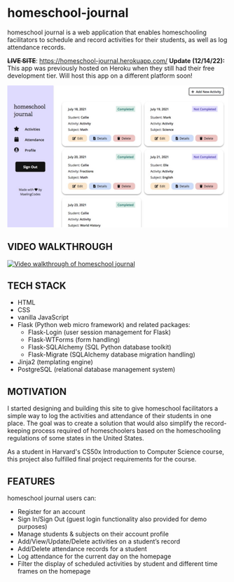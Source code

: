 # homeschool-journal

homeschool journal is a web application that enables homeschooling facilitators to schedule and record activities for their students, as well as log attendance records. 

~~**LIVE SITE**~~:  https://homeschool-journal.herokuapp.com/ 
**Update (12/14/22):** This app was previously hosted on Heroku when they still had their free development tier. Will host this app on a different platform soon!

![Homeschool Journal Homepage Screenshot](./project_notes/project_clips/7.21.21-display-activities-homepage-desktop.jpg)

## VIDEO WALKTHROUGH
[![Video walkthrough of homeschool journal](https://img.youtube.com/vi/l0pji_ye6c4/0.jpg)](https://www.youtube.com/watch?v=l0pji_ye6c4)

## TECH STACK
- HTML
- CSS
- vanilla JavaScript
- Flask (Python web micro framework) and related packages:
    - Flask-Login (user session management for Flask)
    - Flask-WTForms (form handling)
    - Flask-SQLAlchemy (SQL Python database toolkit)
    - Flask-Migrate (SQLAlchemy database migration handling)
- Jinja2 (templating engine) 
- PostgreSQL (relational database management system)

## MOTIVATION
I started designing and building this site to give homeschool facilitators a simple way to log the activities and attendance of their students in one place. The goal was to create a solution that would also simplify the record-keeping process required of homeschoolers based on the homeschooling regulations of some states in the United States.

As a student in Harvard's CS50x Introduction to Computer Science course, this project also fulfilled final project requirements for the course. 

## FEATURES
homeschool journal users can:
- Register for an account
- Sign In/Sign Out (guest login functionality also provided for demo purposes)
- Manage students & subjects on their account profile
- Add/View/Update/Delete activities on a student’s record
- Add/Delete attendance records for a student
- Log attendance for the current day on the homepage
- Filter the display of scheduled activities by student and different time frames on the homepage

